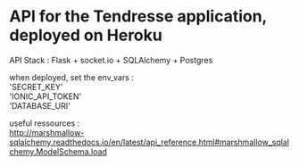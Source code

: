 # API for the Tendresse application, deployed on Heroku
API Stack : Flask + socket.io + SQLAlchemy + Postgres
  
when deployed, set the env_vars :  
'SECRET_KEY'  
'IONIC_API_TOKEN'  
'DATABASE_URI'  
  
useful ressources :  
http://marshmallow-sqlalchemy.readthedocs.io/en/latest/api_reference.html#marshmallow_sqlalchemy.ModelSchema.load